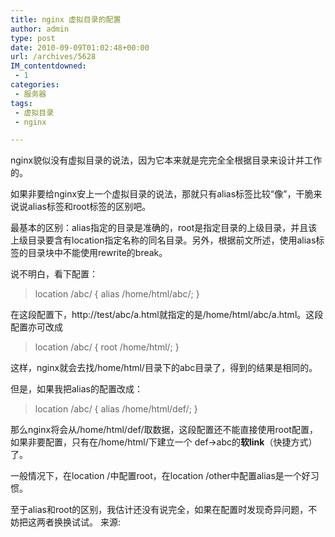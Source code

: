 ```yaml
---
title: nginx 虚拟目录的配置
author: admin
type: post
date: 2010-09-09T01:02:48+00:00
url: /archives/5628
IM_contentdowned:
 - 1
categories:
 - 服务器
tags:
 - 虚拟目录
 - nginx

---
```

nginx貌似没有虚拟目录的说法，因为它本来就是完完全全根据目录来设计并工作的。

如果非要给nginx安上一个虚拟目录的说法，那就只有alias标签比较“像”，干脆来说说alias标签和root标签的区别吧。

最基本的区别：alias指定的目录是准确的，root是指定目录的上级目录，并且该上级目录要含有location指定名称的同名目录。另外，根据前文所述，使用alias标签的目录块中不能使用rewrite的break。

说不明白，看下配置：

> location /abc/ {
> alias /home/html/abc/;
> }

在这段配置下，http://test/abc/a.html就指定的是/home/html/abc/a.html。这段配置亦可改成

> location /abc/ {
> root /home/html/;
> }

这样，nginx就会去找/home/html/目录下的abc目录了，得到的结果是相同的。

但是，如果我把alias的配置改成：

> location /abc/ {
> alias /home/html/def/;
> }

那么nginx将会从/home/html/def/取数据，这段配置还不能直接使用root配置，如果非要配置，只有在/home/html/下建立一个 def->abc的**软link**（快捷方式）了。

一般情况下，在location /中配置root，在location /other中配置alias是一个好习惯。

至于alias和root的区别，我估计还没有说完全，如果在配置时发现奇异问题，不妨把这两者换换试试。
来源: